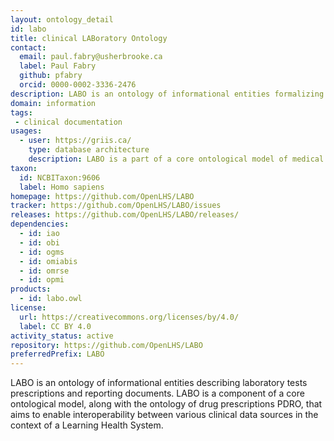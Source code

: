 ```yaml
---
layout: ontology_detail
id: labo
title: clinical LABoratory Ontology
contact:
  email: paul.fabry@usherbrooke.ca
  label: Paul Fabry
  github: pfabry
  orcid: 0000-0002-3336-2476
description: LABO is an ontology of informational entities formalizing clinical laboratory tests prescriptions and reporting documents.
domain: information
tags:
 - clinical documentation
usages:
  - user: https://griis.ca/
    type: database architecture
    description: LABO is a part of a core ontological model of medical knowledge in the PARS3 data platform.
taxon:
  id: NCBITaxon:9606
  label: Homo sapiens
homepage: https://github.com/OpenLHS/LABO
tracker: https://github.com/OpenLHS/LABO/issues
releases: https://github.com/OpenLHS/LABO/releases/
dependencies:
  - id: iao
  - id: obi
  - id: ogms
  - id: omiabis
  - id: omrse
  - id: opmi
products:
  - id: labo.owl
license:
  url: https://creativecommons.org/licenses/by/4.0/
  label: CC BY 4.0
activity_status: active
repository: https://github.com/OpenLHS/LABO
preferredPrefix: LABO
---
```


LABO is an ontology of informational entities describing laboratory tests prescriptions and reporting documents. LABO is a component of a core ontological model, along with the ontology of drug prescriptions PDRO, that aims to enable interoperability between various clinical data sources in the context of a Learning Health System.
